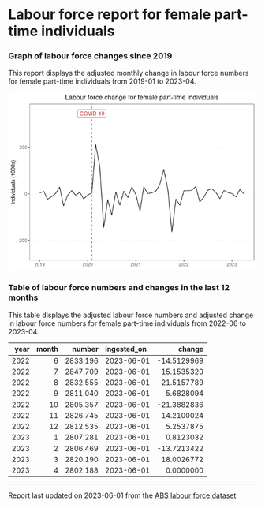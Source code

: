 Labour force report for female part-time individuals
================

### Graph of labour force changes since 2019

This report displays the adjusted monthly change in labour force numbers
for female part-time individuals from 2019-01 to 2023-04.

![](female_part-time_report_files/figure-gfm/unnamed-chunk-2-1.png)<!-- -->

### Table of labour force numbers and changes in the last 12 months

This table displays the adjusted labour force numbers and adjusted
change in labour force numbers for female part-time individuals from
2022-06 to 2023-04.

| year | month |   number | ingested_on |      change |
|-----:|------:|---------:|:------------|------------:|
| 2022 |     6 | 2833.196 | 2023-06-01  | -14.5129969 |
| 2022 |     7 | 2847.709 | 2023-06-01  |  15.1535320 |
| 2022 |     8 | 2832.555 | 2023-06-01  |  21.5157789 |
| 2022 |     9 | 2811.040 | 2023-06-01  |   5.6828094 |
| 2022 |    10 | 2805.357 | 2023-06-01  | -21.3882836 |
| 2022 |    11 | 2826.745 | 2023-06-01  |  14.2100024 |
| 2022 |    12 | 2812.535 | 2023-06-01  |   5.2537875 |
| 2023 |     1 | 2807.281 | 2023-06-01  |   0.8123032 |
| 2023 |     2 | 2806.469 | 2023-06-01  | -13.7213422 |
| 2023 |     3 | 2820.190 | 2023-06-01  |  18.0026772 |
| 2023 |     4 | 2802.188 | 2023-06-01  |   0.0000000 |

------------------------------------------------------------------------

Report last updated on 2023-06-01 from the [ABS labour force
dataset](https://www.abs.gov.au/statistics/labour/employment-and-unemployment/labour-force-australia/latest-release)
